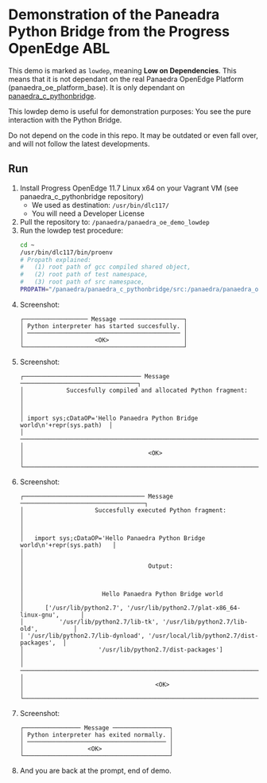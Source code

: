# Demonstration of the Paneadra Python Bridge from the Progress OpenEdge ABL

This demo is marked as `lowdep`, meaning **Low on Dependencies**. This means that it is not dependant on the real Panaedra OpenEdge Platform (panaedra_oe_platform_base). It is only dependant on [panaedra_c_pythonbridge](https://github.com/Panaedra/panaedra_c_pythonbridge).

This lowdep demo is useful for demonstration purposes: You see the pure interaction with the Python Bridge.

Do not depend on the code in this repo. It may be outdated or even fall over, and will not follow the latest developments.

## Run

1. Install Progress OpenEdge 11.7 Linux x64 on your Vagrant VM (see panaedra_c_pythonbridge repository)
    * We used as destination: `/usr/bin/dlc117/`
    * You will need a Developer License
1. Pull the repository to: `/panaedra/panaedra_oe_demo_lowdep`
1. Run the lowdep test procedure:
    ```bash
    cd ~
    /usr/bin/dlc117/bin/proenv
    # Propath explained:
    #   (1) root path of gcc compiled shared object,
    #   (2) root path of test namespace,
    #   (3) root path of src namespace,
    PROPATH="/panaedra/panaedra_c_pythonbridge/src:/panaedra/panaedra_oe_demo_lowdep/test:/panaedra/panaedra_oe_demo_lowdep/src" pro -p "test_panaedra/msroot/mspy/logic/c_mspython_sys_interpreter_lowdep_idetest.p"

    ```
1. Screenshot:
    ```screen
    ┌────────────────── Message ──────────────────┐
    │ Python interpreter has started succesfully. │
    │ ─────────────────────────────────────────── │
    │                    <OK>                     │
    └─────────────────────────────────────────────┘
    ```
1. Screenshot:
    ```screen
    ┌───────────────────────────────── Message ─────────────────────────────────┐
    │            Succesfully compiled and allocated Python fragment:            │
    │                                                                           │
    │ import sys;cDataOP='Hello Panaedra Python Bridge world\n'+repr(sys.path)  │
    │ ───────────────────────────────────────────────────────────────────────── │
    │                                   <OK>                                    │
    └───────────────────────────────────────────────────────────────────────────┘
    ```
1. Screenshot:
    ```screen
    ┌────────────────────────────────── Message ───────────────────────────────────┐
    │                    Succesfully executed Python fragment:                     │
    │                                                                              │
    │   import sys;cDataOP='Hello Panaedra Python Bridge world\n'+repr(sys.path)   │
    │                                                                              │
    │                                   Output:                                    │
    │                                                                              │
    │                      Hello Panaedra Python Bridge world                      │
    │      ['/usr/lib/python2.7', '/usr/lib/python2.7/plat-x86_64-linux-gnu',      │
    │          '/usr/lib/python2.7/lib-tk', '/usr/lib/python2.7/lib-old',          │
    │ '/usr/lib/python2.7/lib-dynload', '/usr/local/lib/python2.7/dist-packages',  │
    │                     '/usr/lib/python2.7/dist-packages']                      │
    │ ──────────────────────────────────────────────────────────────────────────── │
    │                                     <OK>                                     │
    └──────────────────────────────────────────────────────────────────────────────┘
    ```
1. Screenshot:
    ```screen
    ┌──────────────── Message ────────────────┐
    │ Python interpreter has exited normally. │
    │ ─────────────────────────────────────── │
    │                  <OK>                   │
    └─────────────────────────────────────────┘
    ```
1. And you are back at the prompt, end of demo.
